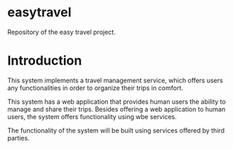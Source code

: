 easytravel
==========

Repository of the easy travel project.


Introduction
==========

This system implements a travel management service, which offers users any functionalities in order to organize 
their trips in comfort. 

This system has a web application that provides human users the ability to manage and share their trips.
Besides offering a web application to human users, the system offers functionality using wbe services.

The functionality of the system will be built using services offered by third parties.

